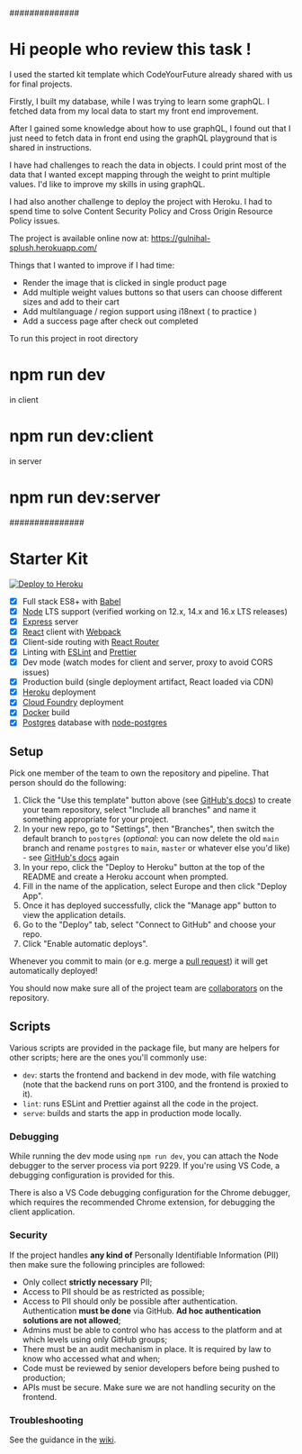 ##############

# Hi people who review this task !

I used the started kit template which CodeYourFuture already shared with us for final projects.

Firstly, I built my database, while I was trying to learn some graphQL.
I fetched data from my local data to start my front end improvement.

After I gained some knowledge about how to use graphQL, I found out that
I just need to fetch data in front end using the graphQL playground that is shared in instructions.

I have had challenges to reach the data in objects. I could print most of the data that I wanted except mapping through the weight to print multiple values. I'd like to improve my skills in using graphQL.

I had also another challenge to deploy the project with Heroku. I had to spend time to solve Content Security Policy and Cross Origin Resource Policy issues.

The project is available online now at:
https://gulnihal-splush.herokuapp.com/

Things that I wanted to improve if I had time:
- Render the image that is clicked in single product page
- Add multiple weight values buttons so that users can choose different sizes and add to their cart
- Add multilanguage / region support using i18next ( to practice )
- Add a success page after check out completed


To run this project in root directory 
# npm run dev

in client
# npm run dev:client

in server
# npm run dev:server

###############
# Starter Kit

[![Deploy to Heroku](https://www.herokucdn.com/deploy/button.svg)](https://heroku.com/deploy)

- [x] Full stack ES8+ with [Babel]
- [x] [Node] LTS support (verified working on 12.x, 14.x and 16.x LTS releases)
- [x] [Express] server
- [x] [React] client with [Webpack]
- [x] Client-side routing with [React Router]
- [x] Linting with [ESLint] and [Prettier]
- [x] Dev mode (watch modes for client and server, proxy to avoid CORS issues)
- [x] Production build (single deployment artifact, React loaded via CDN)
- [x] [Heroku] deployment
- [x] [Cloud Foundry] deployment
- [x] [Docker] build
- [x] [Postgres] database with [node-postgres]

## Setup

Pick one member of the team to own the repository and pipeline. That person should do the following:

1.  Click the "Use this template" button above (see [GitHub's docs][1]) to create your team repository, select "Include all branches" and name it something appropriate for your project.
2.  In your new repo, go to "Settings", then "Branches", then switch the default branch to `postgres` (_optional_: you can now delete the old `main` branch and rename `postgres` to `main`, `master` or whatever else you'd like) - see [GitHub's docs][2] again
3.  In your repo, click the "Deploy to Heroku" button at the top of the README and create a Heroku account when prompted.
4.  Fill in the name of the application, select Europe and then click "Deploy App".
5.  Once it has deployed successfully, click the "Manage app" button to view the application details.
6.  Go to the "Deploy" tab, select "Connect to GitHub" and choose your repo.
7.  Click "Enable automatic deploys".

Whenever you commit to main (or e.g. merge a [pull request]) it will get automatically deployed!

You should now make sure all of the project team are [collaborators] on the repository.

## Scripts

Various scripts are provided in the package file, but many are helpers for other scripts; here are the ones you'll
commonly use:

- `dev`: starts the frontend and backend in dev mode, with file watching (note that the backend runs on port 3100, and
  the frontend is proxied to it).
- `lint`: runs ESLint and Prettier against all the code in the project.
- `serve`: builds and starts the app in production mode locally.

### Debugging

While running the dev mode using `npm run dev`, you can attach the Node debugger to the server process via port 9229.
If you're using VS Code, a debugging configuration is provided for this.

There is also a VS Code debugging configuration for the Chrome debugger, which requires the recommended Chrome
extension, for debugging the client application.

### Security

If the project handles **any kind of** Personally Identifiable Information (PII) then make sure the following
principles are followed:

- Only collect **strictly necessary** PII;
- Access to PII should be as restricted as possible;
- Access to PII should only be possible after authentication. Authentication **must be done** via GitHub. **Ad hoc
  authentication solutions are not allowed**;
- Admins must be able to control who has access to the platform and at which levels using only GitHub groups;
- There must be an audit mechanism in place. It is required by law to know who accessed what and when;
- Code must be reviewed by senior developers before being pushed to production;
- APIs must be secure. Make sure we are not handling security on the frontend.

### Troubleshooting

See the guidance in the [wiki].

[1]: https://docs.github.com/en/free-pro-team@latest/github/creating-cloning-and-archiving-repositories/creating-a-repository-from-a-template#creating-a-repository-from-a-template
[2]: https://docs.github.com/en/github/administering-a-repository/managing-branches-in-your-repository
[babel]: https://babeljs.io/
[cloud foundry]: https://www.cloudfoundry.org/
[collaborators]: https://help.github.com/en/articles/inviting-collaborators-to-a-personal-repository
[docker]: https://www.docker.com
[eslint]: https://eslint.org/
[express]: https://expressjs.com/
[heroku]: https://www.heroku.com/
[node]: https://nodejs.org/en/
[node-postgres]: https://node-postgres.com/
[postgres]: https://www.postgresql.org/
[prettier]: https://prettier.io/
[pull request]: https://help.github.com/en/articles/about-pull-requests
[react]: https://reactjs.org/
[react router]: https://reactrouter.com/web
[webpack]: https://webpack.js.org/
[wiki]: https://github.com/textbook/starter-kit/wiki
